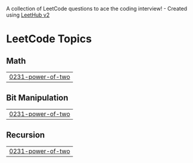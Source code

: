 A collection of LeetCode questions to ace the coding interview! - Created using [LeetHub v2](https://github.com/arunbhardwaj/LeetHub-2.0)
<!---LeetCode Topics Start-->
# LeetCode Topics
## Math
|  |
| ------- |
| [0231-power-of-two](https://github.com/satyamgits07/LeetCode_Question_Solving/tree/master/0231-power-of-two) |
## Bit Manipulation
|  |
| ------- |
| [0231-power-of-two](https://github.com/satyamgits07/LeetCode_Question_Solving/tree/master/0231-power-of-two) |
## Recursion
|  |
| ------- |
| [0231-power-of-two](https://github.com/satyamgits07/LeetCode_Question_Solving/tree/master/0231-power-of-two) |
<!---LeetCode Topics End-->